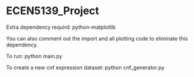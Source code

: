 # ECEN5139_Project


Extra dependency requird: 
    python-matplotlib

You can also comment out the import and all plotting code to eliminate this dependency.


To run:
    python main.py

To create a new cnf expression dataset:
    python cnf_generator.py

    
